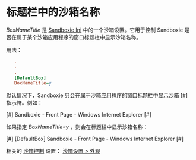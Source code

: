 # 标题栏中的沙箱名称

_BoxNameTitle_ 是 [Sandboxie Ini](SandboxieIni.md) 中的一个沙箱设置。它用于控制 Sandboxie 是否在属于某个沙箱应用程序的窗口标题栏中显示沙箱名称。

用法：

```ini
   .
   .
   .
   [DefaultBox]
   BoxNameTitle=y
```

默认情况下，Sandboxie 只会在属于沙箱应用程序的窗口标题栏中显示沙箱 [#] 指示符。例如：

[#] Sandboxie - Front Page - Windows Internet Explorer [#]

如果指定 _BoxNameTitle=y_ ，则会在标题栏中显示沙箱名称：

[#] [DefaultBox] Sandboxie - Front Page - Windows Internet Explorer [#]

相关的 [沙箱控制](SandboxieControl.md) 设置： [沙箱设置 > 外观](AppearanceSettings.md)
